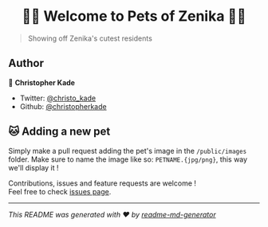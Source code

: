 <h1 align="center">🐶🐱 Welcome to Pets of Zenika 🦄🐰</h1>
<p>
</p>

> Showing off Zenika&#39;s cutest residents

## Author

👤 **Christopher Kade**

* Twitter: [@christo_kade](https://twitter.com/christo_kade)
* Github: [@christopherkade](https://github.com/christopherkade)

## 🐱 Adding a new pet

Simply make a pull request adding the pet's image in the `/public/images` folder. Make sure to name the image like so: `PETNAME.{jpg/png}`, this way we'll display it !

Contributions, issues and feature requests are welcome !<br />Feel free to check [issues page](https://github.com/christopherkade/petsofzenika/issues).

***
_This README was generated with ❤️ by [readme-md-generator](https://github.com/kefranabg/readme-md-generator)_
